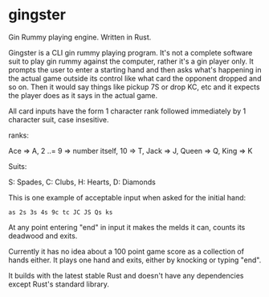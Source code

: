# gingster
Gin Rummy playing engine. Written in Rust.

Gingster is a CLI gin rummy playing program. It's not a complete software suit to play gin rummy against the computer, rather it's a gin player only. It prompts the user to enter a starting hand and then asks what's happening in the actual game outside its control like what card the opponent dropped and so on. Then it would say things like pickup 7S or drop KC, etc and it expects the player does as it says in the actual game.

All card inputs have the form 1 character rank followed immediately by 1 character suit, case insesitive.

ranks:

Ace => A,
2 ..= 9 => number itself,
10 => T,
Jack => J,
Queen => Q,
King => K

Suits:

S: Spades, C: Clubs, H: Hearts, D: Diamonds

This is one example of acceptable input when asked for the initial hand:

`as 2s 3s 4s 9c tc JC JS Qs ks`

At any point entering "end" in input it makes the melds it can, counts its deadwood and exits.

Currently it has no idea about a 100 point game score as a collection of hands either. It plays one hand and exits, either by knocking or typing "end".

It builds with the latest stable Rust and doesn't have any dependencies except Rust's standard library.

